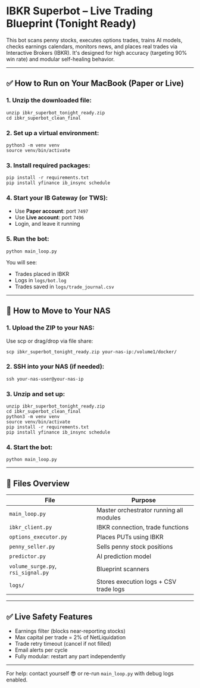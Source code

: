 # IBKR Superbot – Live Trading Blueprint (Tonight Ready)

This bot scans penny stocks, executes options trades, trains AI models, checks earnings calendars, monitors news, and places real trades via Interactive Brokers (IBKR). It's designed for high accuracy (targeting 90% win rate) and modular self-healing behavior.

---

## ✅ How to Run on Your MacBook (Paper or Live)

### 1. Unzip the downloaded file:
```
unzip ibkr_superbot_tonight_ready.zip
cd ibkr_superbot_clean_final
```

### 2. Set up a virtual environment:
```
python3 -m venv venv
source venv/bin/activate
```

### 3. Install required packages:
```
pip install -r requirements.txt
pip install yfinance ib_insync schedule
```

### 4. Start your IB Gateway (or TWS):
- Use **Paper account**: port `7497`
- Use **Live account**: port `7496`
- Login, and leave it running

### 5. Run the bot:
```
python main_loop.py
```

You will see:
- Trades placed in IBKR
- Logs in `logs/bot.log`
- Trades saved in `logs/trade_journal.csv`

---

## 🔄 How to Move to Your NAS

### 1. Upload the ZIP to your NAS:
Use scp or drag/drop via file share:
```
scp ibkr_superbot_tonight_ready.zip your-nas-ip:/volume1/docker/
```

### 2. SSH into your NAS (if needed):
```
ssh your-nas-user@your-nas-ip
```

### 3. Unzip and set up:
```
unzip ibkr_superbot_tonight_ready.zip
cd ibkr_superbot_clean_final
python3 -m venv venv
source venv/bin/activate
pip install -r requirements.txt
pip install yfinance ib_insync schedule
```

### 4. Start the bot:
```
python main_loop.py
```

---

## 📂 Files Overview

| File | Purpose |
|------|---------|
| `main_loop.py` | Master orchestrator running all modules |
| `ibkr_client.py` | IBKR connection, trade functions |
| `options_executor.py` | Places PUTs using IBKR |
| `penny_seller.py` | Sells penny stock positions |
| `predictor.py` | AI prediction model |
| `volume_surge.py`, `rsi_signal.py` | Blueprint scanners |
| `logs/` | Stores execution logs + CSV trade logs |

---

## ✅ Live Safety Features

- Earnings filter (blocks near-reporting stocks)
- Max capital per trade = 2% of NetLiquidation
- Trade retry timeout (cancel if not filled)
- Email alerts per cycle
- Fully modular: restart any part independently

---

For help: contact yourself 😎 or re-run `main_loop.py` with debug logs enabled.